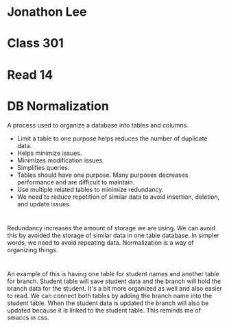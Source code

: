 # Jonathon Lee 
# Class 301
# Read 14


# DB Normalization
A process used to organize a database into tables and columns. 
- Limit a table to one purpose helps reduces the number of duplicate data. 
- Helps minimize issues.
- Minimizes modification issues.
- Simplifies queries.
- Tables should have one purpose. Many purposes decreases performance and are difficult to maintain. 
- Use multiple related tables to minimize redundancy.
- We need to reduce repetition of similar data to avoid insertion, deletion, and update issues.
#
Redundancy increases the amount of storage we are using. We can avoid this by avoided the storage of similar data in one table database.
In simpler words, we need to avoid repeating data. Normalization is a way of organizing things.
#
An example of this is having one table for student names and another table for branch. Student table will save student data and the branch will hold the branch data for the student. It's a bit more organized as well and also easier to read. We can connect both tables by adding the branch name into the student table. When the student data is updated the branch will also be updated because it is linked to the student table. This reminds me of smaccs in css.

